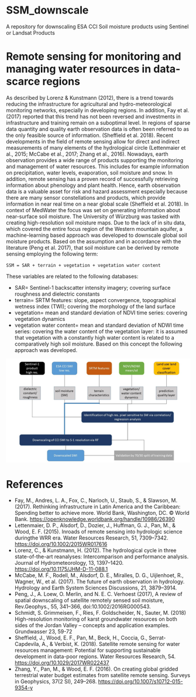 # SSM_downscale
A repository for downscaling ESA CCI Soil moisture products using Sentinel or Landsat Products

# Remote sensing for monitoring and managing water resources in data-scarce regions
As described by Lorenz & Kunstmann (2012), there is a trend towards reducing the infrastructure for agricultural and hydro-meteorological monitoring networks, especially in developing regions. In addition, Fay et al. (2017) reported that this trend has not been reversed and investments in infrastructure and training remain on a suboptimal level. In regions of sparse data quantity and quality earth observation data is often been referred to as the only feasible source of information. (Sheffield et al. 2018). Recent developments in the field of remote sensing allow for direct and indirect measurements of many elements of the hydrological circle (Lettenmaier et al., 2015; McCabe et al., 2017; Zhang et al., 2016). Nowadays, earth observation provides a wide range of products supporting the monitoring and management of water resources. This includes for example information on precipitation, water levels, evaporation, soil moisture and snow. In addition, remote sensing has a proven record of successfully retrieving information about phenology and plant health. Hence, earth observation data is a valuable asset for risk and hazard assessment especially because there are many sensor constellations and products, which provide information in near real time on a near global scale (Sheffield et al. 2018). 
In context of MedWater the focus was set on generating information about near-surface soil moisture.  The University of Würzburg was tasked with creating high-resolution soil moisture maps. Due to the lack of in situ data, which covered the entire focus region of the Western mountain aquifer, a machine-learning based approach was developed to downscale global soil moisture products. Based on the assumption and in accordance with the literature (Peng et al. 2017), that soil moisture can be derived by remote sensing employing the following term: 
```
SSM = SAR + terrain + vegetation + vegetation water content
```

These variables are related to the following databases:
* SAR= Sentinel-1 backscatter intensity imagery; covering surface roughness and dielectric constants
* terrain= SRTM features: slope, aspect convergence, topographical wetness index (TWI); covering the morphology of the land surface
* vegetation= mean and standard deviation of NDVI time series: covering vegetation dynamics 
* vegetation water content= mean and standard deviation of NDWI time series: covering the water content of the vegetation layer: it is assumed that vegetation with a constantly high water content is related to a comparatively high soil moisture. 
Based on this concept the following approach was developed.

![Downscaling approach](ssm_downscale_structure.jpg)

# References

* Fay, M., Andres, L. A., Fox, C., Narloch, U., Staub, S., & Slawson, M. (2017). Rethinking infrastructure in Latin America and the Caribbean: Spending better to achieve more. World Bank, Washington, DC. © World Bank. https://openknowledge.worldbank.org/handle/10986/26390
* Lettenmaier, D. P., Alsdorf, D., Dozier, J., Huffman, G. J., Pan, M., & Wood, E. F. (2015). Inroads of remote sensing into hydrologic science duringthe WRR era. Water Resources Research, 51, 7309–7342. https://doi.org/10.1002/2015WR017616
* Lorenz, C., & Kunstmann, H. (2012). The hydrological cycle in three state-of-the-art reanalyses: Intercomparison and performance analysis. Journal of Hydrometeorology, 13, 1397–1420. https://doi.org/10.1175/JHM-D-11-088.1
* McCabe, M. F., Rodell, M., Alsdorf, D. E., Miralles, D. G., Uijlenhoet, R., Wagner, W., et al. (2017). The future of earth observation in hydrology. Hydrology and Earth System Sciences Discussions, 21, 3879–3914.
* Peng, J., A. Loew, O. Merlin, and N. E. C. Verhoest (2017), A review of spatial downscaling of satellite remotely sensed soil moisture, Rev.Geophys., 55, 341–366, doi:10.1002/2016RG000543.
* Schmidt, S. Grimmeisen, F., Ries, F. Goldscheider, N., Sauter, M. (2018) High-resolution monitoring of karst groundwater resources on both sides of the Jordan Valley – concepts and application examples. Grundwasser 23, 59-72
* Sheffield, J., Wood, E. F., Pan, M., Beck, H., Coccia, G., Serrat-Capdevila, A., & Verbist, K. (2018). Satellite remote sensing for water resources management: Potential for supporting sustainable development in data-poor regions. Water Resources Research, 54. https://doi.org/10.1029/2017WR022437
* Zhang, Y., Pan, M., & Wood, E. F. (2016). On creating global gridded terrestrial water budget estimates from satellite remote sensing. Surveys in Geophysics, 37(2 SI), 249–268. https://doi.org/10.1007/s10712-015-9354-y
